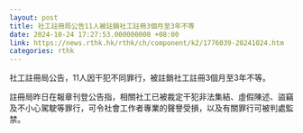 ```yaml
---
layout: post
title: 社工註冊局公告11人被註銷社工註冊3個月至3年不等
date: 2024-10-24 17:27:53.000000000 +08:00
link: https://news.rthk.hk/rthk/ch/component/k2/1776039-20241024.htm
categories: rthk
---
```


社工註冊局公告，11人因干犯不同罪行，被註銷社工註冊3個月至3年不等。

註冊局昨日在報章刊登公告指，相關社工已被裁定干犯非法集結、虛假陳述、盜竊及不小心駕駛等罪行，可令社會工作者專業的聲譽受損，以及有關罪行可被判處監禁。
